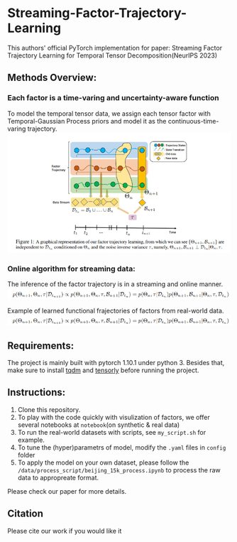 # Streaming-Factor-Trajectory-Learning
This authors' official PyTorch implementation for paper: Streaming Factor Trajectory Learning for Temporal Tensor Decomposition(NeurIPS 2023)


## Methods Overview:

### Each factor is a time-varing and uncertainty-aware function
To model the temporal tensor data, we assign each tensor factor with Temporal-Gaussian Process priors and model it as the continuous-time-varing trajectory.
![model illustration](./figs/model.PNG)

### Online algorithm for streaming data: 
The inference of the factor trajectory is in a streaming and online manner.
![Online inference by running posterior update](./figs/streaming.PNG)

Example of learned functional frajectories of factors from real-world data.
![Learned Factor Trajectories](./figs/streaming.PNG)

## Requirements:
The project is mainly built with pytorch 1.10.1 under python 3. Besides that, make sure to install [tqdm](https://tqdm.github.io/) and [tensorly](http://tensorly.org/stable/index.html) before running the project.

## Instructions:
1. Clone this repository.
2. To play with the code quickly with visulization of factors, we offer several notebooks at `notebook`(on synthetic & real data)
3. To run the real-world datasets with scripts, see `my_script.sh` for example.
4. To tune the (hyper)parametrs of model, modify the `.yaml` files in `config` folder
5. To apply the model on your own dataset, please follow the `/data/process_script/beijing_15k_process.ipynb` to process the raw data to appropreate format.

Please check our paper for more details.

## Citation
Please cite our work if you would like it
```